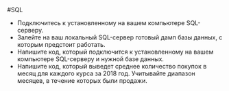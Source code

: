 #SQL
* Подключитесь к установленному на вашем компьютере SQL-серверу. 
* Залейте на ваш локальный SQL-сервер готовый дамп базы данных, с которым предстоит работать. 
* Напишите код, который подключится к установленному на вашем компьютере SQL-серверу и нужной базе данных.
* Напишите код, который выведет среднее количество покупок в месяц для каждого курса за 2018 год. Учитывайте диапазон месяцев, в течение которых были продажи. 